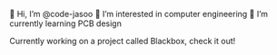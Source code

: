 👋 Hi, I’m @code-jasoo
👀 I’m interested in computer engineering
🌱 I’m currently learning PCB design

Currently working on a project called Blackbox, check it out!
